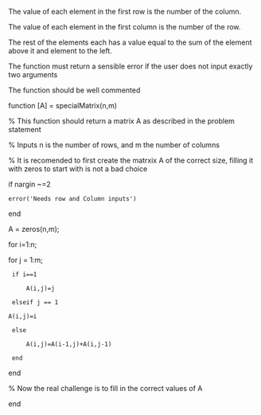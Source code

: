 The value of each element in the first row is the number of the column.

The value of each element in the first column is the number of the row.

The rest of the elements each has a value equal to the sum of the element above it and element to the left.

The function must return a sensible error if the user does not input exactly two arguments

The function should be well commented



function [A] = specialMatrix(n,m)

% This function should return a matrix A as described in the problem statement

% Inputs n is the number of rows, and m the number of columns

% It is recomended to first create the matrxix A of the correct size, filling it with zeros to start with is not a bad choice

if nargin ~=2 

    error('Needs row and Column inputs')
    
end

A = zeros(n,m);

for i=1:n;

   for j = 1:m;
   
     if i==1
     
         A(i,j)=j
         
     elseif j == 1
     
    A(i,j)=i
    
     else
     
         A(i,j)=A(i-1,j)+A(i,j-1)
         
     end
     
   end
   
% Now the real challenge is to fill in the correct values of A


end

